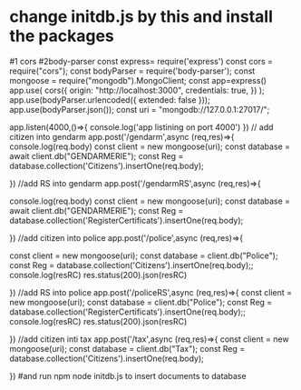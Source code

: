 # change initdb.js by this and install the packages
#1 cors
#2body-parser
const express= require('express')
const cors = require("cors");
const bodyParser = require('body-parser');
const mongoose = require("mongodb").MongoClient;
const app=express()
app.use(
  cors({
    origin: "http://localhost:3000",
    credentials: true,
  })
);
app.use(bodyParser.urlencoded({ extended: false }));
app.use(bodyParser.json());
const uri = "mongodb://127.0.0.1:27017/";

app.listen(4000,()=>{
  console.log('app listining on port 4000')
})
// add citizen into gendarm 
app.post('/gendarm',async (req,res)=>{
  console.log(req.body)
  const client = new mongoose(uri);
  const database = await client.db("GENDARMERIE");
  const Reg = database.collection('Citizens').insertOne(req.body);

 
})
//add RS into gendarm
app.post('/gendarmRS',async (req,res)=>{
  
  console.log(req.body)
  const client = new mongoose(uri);
  const database = await client.db("GENDARMERIE");
  const Reg = database.collection('RegisterCertificats').insertOne(req.body);
 
})
//add citizen into police
app.post('/police',async (req,res)=>{

  const client = new mongoose(uri);
  const database = client.db("Police");
  const Reg = database.collection('Citizens').insertOne(req.body);;
  console.log(resRC)
  res.status(200).json(resRC)
 
})
//add RS into police
app.post('/policeRS',async (req,res)=>{
  const client = new mongoose(uri);
  const database = client.db("Police");
  const Reg = database.collection('RegisterCertificats').insertOne(req.body);;
  console.log(resRC)
  res.status(200).json(resRC)
 
})
//add citizen inti tax
app.post('/tax',async (req,res)=>{
  const client = new mongoose(uri);
  const database = client.db("Tax");
  const Reg = database.collection('Citizens').insertOne(req.body);
  
})
#and run npm node initdb.js to insert documents to database
